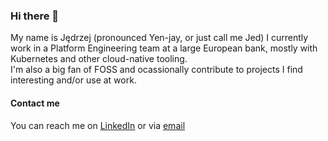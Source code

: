 ### Hi there 👋
My name is Jędrzej (pronounced Yen-jay, or just call me Jed) I currently work in a Platform Engineering team at a large European bank, mostly with Kubernetes and other cloud-native tooling.<br>
I'm also a big fan of FOSS and ocassionally contribute to projects I find interesting and/or use at work.

#### Contact me
You can reach me on [LinkedIn](https://linkedin.com/in/jędrzej-kotkowski-84a79a289) or via [email](mailto:jedrzejk143@gmail.com)


<!--
**jjsiv/jjsiv** is a ✨ _special_ ✨ repository because its `README.md` (this file) appears on your GitHub profile.

Here are some ideas to get you started:

- 🔭 I’m currently working on ...
- 🌱 I’m currently learning ...
- 👯 I’m looking to collaborate on ...
- 🤔 I’m looking for help with ...
- 💬 Ask me about ...
- 📫 How to reach me: ...
- 😄 Pronouns: ...
- ⚡ Fun fact: ...
-->
